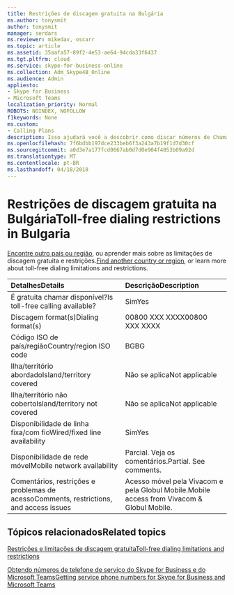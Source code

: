 ```yaml
---
title: Restrições de discagem gratuita na Bulgária
ms.author: tonysmit
author: tonysmit
manager: serdars
ms.reviewer: mikedav, oscarr
ms.topic: article
ms.assetid: 35aafa57-89f2-4e53-ae64-94cda33f6437
ms.tgt.pltfrm: cloud
ms.service: skype-for-business-online
ms.collection: Adm_Skype4B_Online
ms.audience: Admin
appliesto:
- Skype for Business
- Microsoft Teams
localization_priority: Normal
ROBOTS: NOINDEX, NOFOLLOW
f1keywords: None
ms.custom:
- Calling Plans
description: Isso ajudará você a descobrir como discar números de Chamada Tarifada gratuito em cada país/região. Depois de selecionar o país/região, ela levará você a uma página específica do país que contém detalhes específicos, restrições e limites para a disponibilidade do serviço gratuitos onde o serviço de chamada gratuito está disponível. O formato de discagem ou formatos mostrará os códigos de acesso necessários dentro de cada país/região para discar o número de telefone gratuito.
ms.openlocfilehash: 7f6bdbb197dce233beb6f3a243a7b19f1d7d30cf
ms.sourcegitcommit: a0d3e7a177fcd0667ab0d7d0e904f4053b09a92d
ms.translationtype: MT
ms.contentlocale: pt-BR
ms.lasthandoff: 04/18/2018
---
```

# <a name="toll-free-dialing-restrictions-in-bulgaria"></a><span data-ttu-id="2ed98-105">Restrições de discagem gratuita na Bulgária</span><span class="sxs-lookup"><span data-stu-id="2ed98-105">Toll-free dialing restrictions in Bulgaria</span></span>

<span data-ttu-id="2ed98-106">[Encontre outro país ou região](../what-are-calling-plans-in-office-365/toll-free-dialing-limitations-and-restrictions.md), ou aprender mais sobre as limitações de discagem gratuita e restrições.</span><span class="sxs-lookup"><span data-stu-id="2ed98-106">[Find another country or region](../what-are-calling-plans-in-office-365/toll-free-dialing-limitations-and-restrictions.md), or learn more about toll-free dialing limitations and restrictions.</span></span>


|<span data-ttu-id="2ed98-107">**Detalhes**</span><span class="sxs-lookup"><span data-stu-id="2ed98-107">**Details**</span></span>|<span data-ttu-id="2ed98-108">**Descrição**</span><span class="sxs-lookup"><span data-stu-id="2ed98-108">**Description**</span></span>|
|:-----|:-----|
|<span data-ttu-id="2ed98-109">É gratuita chamar disponível?</span><span class="sxs-lookup"><span data-stu-id="2ed98-109">Is toll-free calling available?</span></span>  <br/> |<span data-ttu-id="2ed98-110">Sim</span><span class="sxs-lookup"><span data-stu-id="2ed98-110">Yes</span></span>  <br/> |
|<span data-ttu-id="2ed98-111">Discagem format(s)</span><span class="sxs-lookup"><span data-stu-id="2ed98-111">Dialing format(s)</span></span>  <br/> |<span data-ttu-id="2ed98-112">00800 XXX XXXX</span><span class="sxs-lookup"><span data-stu-id="2ed98-112">00800 XXX XXXX</span></span>  <br/> |
|<span data-ttu-id="2ed98-113">Código ISO de país/região</span><span class="sxs-lookup"><span data-stu-id="2ed98-113">Country/region ISO code</span></span>  <br/> |<span data-ttu-id="2ed98-114">BG</span><span class="sxs-lookup"><span data-stu-id="2ed98-114">BG</span></span>  <br/> |
|<span data-ttu-id="2ed98-115">Ilha/território abordado</span><span class="sxs-lookup"><span data-stu-id="2ed98-115">Island/territory covered</span></span>  <br/> |<span data-ttu-id="2ed98-116">Não se aplica</span><span class="sxs-lookup"><span data-stu-id="2ed98-116">Not applicable</span></span>  <br/> |
|<span data-ttu-id="2ed98-117">Ilha/território não coberto</span><span class="sxs-lookup"><span data-stu-id="2ed98-117">Island/territory not covered</span></span>  <br/> |<span data-ttu-id="2ed98-118">Não se aplica</span><span class="sxs-lookup"><span data-stu-id="2ed98-118">Not applicable</span></span>  <br/> |
|<span data-ttu-id="2ed98-119">Disponibilidade de linha fixa/com fio</span><span class="sxs-lookup"><span data-stu-id="2ed98-119">Wired/fixed line availability</span></span>  <br/> |<span data-ttu-id="2ed98-120">Sim</span><span class="sxs-lookup"><span data-stu-id="2ed98-120">Yes</span></span>  <br/> |
|<span data-ttu-id="2ed98-121">Disponibilidade de rede móvel</span><span class="sxs-lookup"><span data-stu-id="2ed98-121">Mobile network availability</span></span>  <br/> |<span data-ttu-id="2ed98-p102">Parcial. Veja os comentários.</span><span class="sxs-lookup"><span data-stu-id="2ed98-p102">Partial. See comments.</span></span>  <br/> |
|<span data-ttu-id="2ed98-124">Comentários, restrições e problemas de acesso</span><span class="sxs-lookup"><span data-stu-id="2ed98-124">Comments, restrictions, and access issues</span></span>  <br/> |<span data-ttu-id="2ed98-125">Acesso móvel pela Vivacom e pela Globul Mobile.</span><span class="sxs-lookup"><span data-stu-id="2ed98-125">Mobile access from Vivacom &amp; Globul Mobile.</span></span>  <br/> |
   
## <a name="related-topics"></a><span data-ttu-id="2ed98-126">Tópicos relacionados</span><span class="sxs-lookup"><span data-stu-id="2ed98-126">Related topics</span></span>
[<span data-ttu-id="2ed98-127">Restrições e limitações de discagem gratuita</span><span class="sxs-lookup"><span data-stu-id="2ed98-127">Toll-free dialing limitations and restrictions</span></span>](../what-are-calling-plans-in-office-365/toll-free-dialing-limitations-and-restrictions.md)

[<span data-ttu-id="2ed98-128">Obtendo números de telefone de serviço do Skype for Business e do Microsoft Teams</span><span class="sxs-lookup"><span data-stu-id="2ed98-128">Getting service phone numbers for Skype for Business and Microsoft Teams</span></span>](../what-is-phone-system-in-office-365/getting-service-phone-numbers.md)

  
 